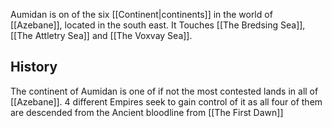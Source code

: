 Aumidan is on of the six [[Continent|continents]] in the world of [[Azebane]], located in the south east. It Touches [[The Bredsing Sea]], [[The Attletry Sea]] and [[The Voxvay Sea]].

## History
The continent of Aumidan is one of if not the most contested lands in all of [[Azebane]]. 4 different Empires seek to gain control of it as all four of them are descended from the Ancient bloodline from  [[The First Dawn]]